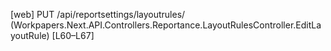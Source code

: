[web] PUT /api/reportsettings/layoutrules/  (Workpapers.Next.API.Controllers.Reportance.LayoutRulesController.EditLayoutRule)  [L60–L67]

